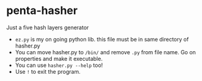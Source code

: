 # penta-hasher
Just a five hash layers generator
- `ez.py` is my on going python lib. this file must be in same directory of hasher.py
- You can move hasher.py to `/bin/` and remove `.py` from file name. Go on properties and make it executable.
- You can use `hasher.py --help` too!
- Use `!` to exit the program.
